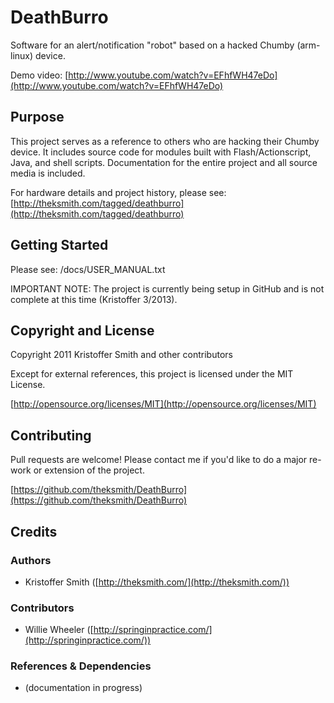 # DeathBurro

Software for an alert/notification "robot" based on a hacked Chumby (arm-linux) device.

Demo video: [http://www.youtube.com/watch?v=EFhfWH47eDo](http://www.youtube.com/watch?v=EFhfWH47eDo)

## Purpose

This project serves as a reference to others who are hacking their Chumby device. It includes source code for modules built with Flash/Actionscript, Java, and shell scripts. Documentation for the entire project and all source media is included.

For hardware details and project history, please see: [http://theksmith.com/tagged/deathburro](http://theksmith.com/tagged/deathburro) 

## Getting Started

Please see: /docs/USER_MANUAL.txt

IMPORTANT NOTE: The project is currently being setup in GitHub and is not complete at this time (Kristoffer 3/2013).

## Copyright and License

Copyright 2011 Kristoffer Smith and other contributors

Except for external references, this project is licensed under the MIT License.

[http://opensource.org/licenses/MIT](http://opensource.org/licenses/MIT)

## Contributing

Pull requests are welcome! Please contact me if you'd like to do a major re-work or extension of the project.

[https://github.com/theksmith/DeathBurro](https://github.com/theksmith/DeathBurro)

## Credits

### Authors

+	Kristoffer Smith ([http://theksmith.com/](http://theksmith.com/))

### Contributors

+	Willie Wheeler ([http://springinpractice.com/](http://springinpractice.com/))

### References & Dependencies

+	(documentation in progress)